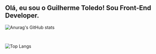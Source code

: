 ## Olá, eu sou o Guilherme Toledo! Sou Front-End Developer.


![Anurag's GitHub stats](https://readme-stats-omega-eight.vercel.app/api?username=guitoledo&show_icons=true&theme=transparent)

<br>

![Top Langs](https://readme-stats-omega-eight.vercel.app/api/top-langs/?username=guitoledo\&layout=compact)

